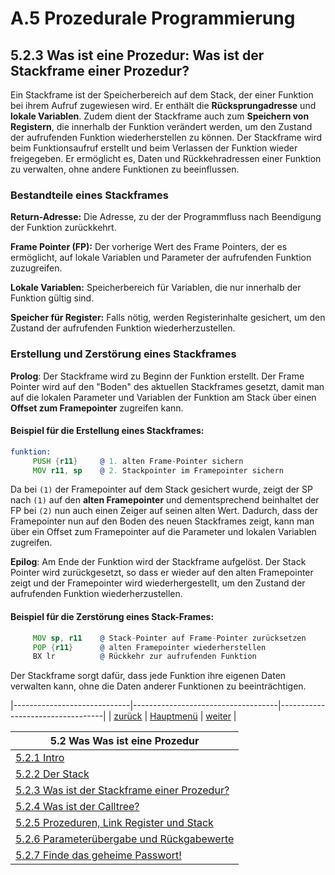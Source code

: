 # A.5 Prozedurale Programmierung
## 5.2.3 Was ist eine Prozedur: Was ist der Stackframe einer Prozedur?

Ein Stackframe ist der Speicherbereich auf dem Stack, der einer Funktion bei ihrem Aufruf zugewiesen wird. Er enthält die **Rücksprungadresse** und **lokale Variablen**. Zudem dient der Stackframe auch zum **Speichern von Registern**, die innerhalb der Funktion verändert werden, um den Zustand der aufrufenden Funktion wiederherstellen zu können. Der Stackframe wird beim Funktionsaufruf erstellt und beim Verlassen der Funktion wieder freigegeben. Er ermöglicht es, Daten und Rückkehradressen einer Funktion zu verwalten, ohne andere Funktionen zu beeinflussen.

### Bestandteile eines Stackframes
**Return-Adresse:** Die Adresse, zu der der Programmfluss nach Beendigung der Funktion zurückkehrt.

**Frame Pointer (FP):** Der vorherige Wert des Frame Pointers, der es ermöglicht, auf lokale Variablen und Parameter der aufrufenden Funktion zuzugreifen.

**Lokale Variablen:** Speicherbereich für Variablen, die nur innerhalb der Funktion gültig sind.

**Speicher für Register:** Falls nötig, werden Registerinhalte gesichert, um den Zustand der aufrufenden Funktion wiederherzustellen.

### Erstellung und Zerstörung eines Stackframes

**Prolog**: Der Stackframe wird zu Beginn der Funktion erstellt. Der Frame Pointer wird auf den "Boden" des aktuellen Stackframes gesetzt, damit man auf die lokalen Parameter und Variablen der Funktion am Stack über einen **Offset zum Framepointer** zugreifen kann.

#### Beispiel für die Erstellung eines Stackframes:
```asm
funktion:
     PUSH {r11}     @ 1. alten Frame-Pointer sichern
     MOV r11, sp    @ 2. Stackpointer im Framepointer sichern
```
Da bei `(1)` der Framepointer auf dem Stack gesichert wurde, zeigt der SP nach `(1)` auf den **alten Framepointer** und dementsprechend beinhaltet der FP bei `(2)` nun auch einen Zeiger auf seinen alten Wert. Dadurch, dass der Framepointer nun auf den Boden des neuen Stackframes zeigt, kann man über ein Offset zum Framepointer auf die Parameter und lokalen Variablen zugreifen.

**Epilog**: Am Ende der Funktion wird der Stackframe aufgelöst. Der Stack Pointer wird zurückgesetzt, so dass er wieder auf den alten Framepointer zeigt und der Framepointer wird wiederhergestellt, um den Zustand der aufrufenden Funktion wiederherzustellen.

#### Beispiel für die Zerstörung eines Stack-Frames:
```asm
     MOV sp, r11    @ Stack-Pointer auf Frame-Pointer zurücksetzen
     POP {r11}      @ alten Framepointer wiederherstellen
     BX lr          @ Rückkehr zur aufrufenden Funktion
```
Der Stackframe sorgt dafür, dass jede Funktion ihre eigenen Daten verwalten kann, ohne die Daten anderer Funktionen zu beeinträchtigen.

|-----------------------------|------------------------------------|----------------------------------|
|   [zurück](wasiststack.md)  |   [Hauptmenü](../ueberblick.md)    |   [weiter](wasistcalltree.md)    |


| **5.2 Was Was ist eine Prozedur**                                             |
|-------------------------------------------------------------------------------|
| [5.2.1 Intro](wasistproz.md)                                                  |
| [5.2.2 Der Stack](wasiststack.md)                                             |
| [5.2.3 Was ist der Stackframe einer Prozedur?](wasiststackframe.md)           |
| [5.2.4 Was ist der Calltree?](wasistcalltree.md)                              |
| [5.2.5 Prozeduren, Link Register und Stack](prozlrstack.md)                   |
| [5.2.6 Parameterübergabe und Rückgabewerte](param.md)                         |
| [5.2.7 Finde das geheime Passwort!](disasm_ue.md)                             |